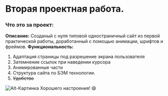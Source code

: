 # Вторая проектная работа.
### Что это за проект:
__Описание:__ 
Созданый с нуля типовой одностраничный сайт из первой практической работы, доработанный с помощью анимации, шрифтов и фреймов. 
__Функциональность:__ 
1. Адаптация страницы под разрешение экрана пользователя
2. Затемнение ссылок при наведении курсора
3. Анимированные части
4. Структура сайта по БЭМ технологии.
5. ~~Удобство~~

![Alt-Картинка](/how-to-learn/16.jpg)
Хорошего настроения! :smile: